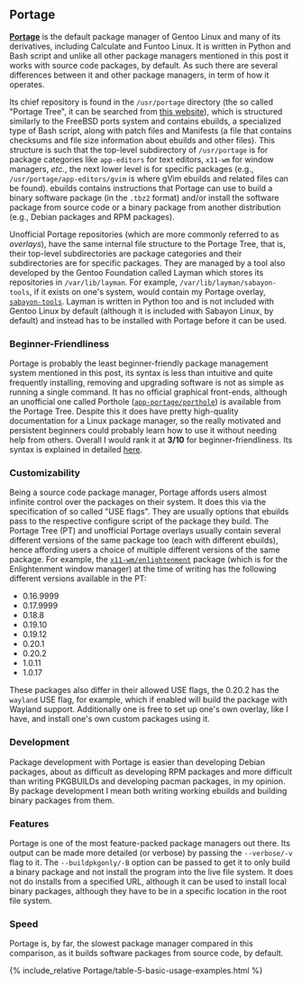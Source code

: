 ## Portage
[**Portage**](https://wiki.gentoo.org/wiki/Portage) is the default package manager of Gentoo Linux and many of its derivatives, including Calculate and Funtoo Linux. It is written in Python and Bash script and unlike all other package managers mentioned in this post it works with source code packages, by default. As such there are several differences between it and other package managers, in term of how it operates.

Its chief repository is found in the `/usr/portage` directory (the so called "Portage Tree", it can be searched from [this website](https://packages.gentoo.org)), which is structured similarly to the FreeBSD ports system and contains ebuilds, a specialized type of Bash script, along with patch files and Manifests (a file that contains checksums and file size information about ebuilds and other files). This structure is such that the top-level subdirectory of `/usr/portage` is for package categories like `app-editors` for text editors, `x11-wm` for window managers, *etc.*, the next lower level is for specific packages (e.g., `/usr/portage/app-editors/gvim` is where gVim ebuilds and related files can be found). ebuilds contains instructions that Portage can use to build a binary software package (in the `.tbz2` format) and/or install the software package from source code or a binary package from another distribution (e.g., Debian packages and RPM packages).

Unofficial Portage repositories (which are more commonly referred to as *overlays*), have the same internal file structure to the Portage Tree, that is, their top-level subdirectories are package categories and their subdirectories are for specific packages. They are managed by a tool also developed by the Gentoo Foundation called Layman which stores its repositories in `/var/lib/layman`. For example, `/var/lib/layman/sabayon-tools`, if it exists on one's system, would contain my Portage overlay, [`sabayon-tools`](https://github.com/fusion809/sabayon-tools). Layman is written in Python too and is not included with Gentoo Linux by default (although it is included with Sabayon Linux, by default) and instead has to be installed with Portage before it can be used.  

### Beginner-Friendliness
Portage is probably the least beginner-friendly package management system mentioned in this post, its syntax is less than intuitive and quite frequently installing, removing and upgrading software is not as simple as running a single command. It has no official graphical front-ends, although an unofficial one called Porthole ([`app-portage/porthole`](https://packages.gentoo.org/packages/app-portage/porthole)) is available from the Portage Tree. Despite this it does have pretty high-quality documentation for a Linux package manager, so the really motivated and persistent beginners could probably learn how to use it without needing help from others. Overall I would rank it at **3/10** for beginner-friendliness. Its syntax is explained in detailed [here](/2015/12/24/package-management-on-sabayon#emerge-syntax).

### Customizability
Being a source code package manager, Portage affords users almost infinite control over the packages on their system. It does this via the specification of so called "USE flags". They are usually options that ebuilds pass to the respective configure script of the package they build. The Portage Tree (PT) and unofficial Portage overlays usually contain several different versions of the same package too (each with different ebuilds), hence affording users a choice of multiple different versions of the same package. For example, the [`x11-wm/enlightenment`](https://packages.gentoo.org/packages/x11-wm/enlightenment) package (which is for the Enlightenment window manager) at the time of writing has the following different versions available in the PT:

* 0.16.9999
* 0.17.9999
* 0.18.8
* 0.19.10
* 0.19.12
* 0.20.1
* 0.20.2
* 1.0.11
* 1.0.17

These packages also differ in their allowed USE flags, the 0.20.2 has the `wayland` USE flag, for example, which if enabled will build the package with Wayland support. Additionally one is free to set up one's own overlay, like I have, and install one's own custom packages using it.

### Development
Package development with Portage is easier than developing Debian packages, about as difficult as developing RPM packages and more difficult than writing PKGBUILDs and developing pacman packages, in my opinion. By package development I mean both writing working ebuilds and building binary packages from them.

### Features
Portage is one of the most feature-packed package managers out there. Its output can be made more detailed (or verbose) by passing the `--verbose/-v` flag to it. The `--buildpkgonly/-B` option can be passed to get it to only build a binary package and not install the program into the live file system. It does not do installs from a specified URL, although it can be used to install local binary packages, although they have to be in a specific location in the root file system.

### Speed
Portage is, by far, the slowest package manager compared in this comparison, as it builds software packages from source code, by default.

{% include_relative Portage/table-5-basic-usage-examples.html %}
